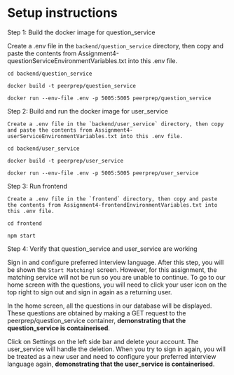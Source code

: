 # Setup instructions

Step 1: Build the docker image for question_service

Create a .env file in the `backend/question_service` directory, then copy and paste the contents from Assignment4-questionServiceEnvironmentVariables.txt into this .env file.

```
cd backend/question_service

docker build -t peerprep/question_service

docker run --env-file .env -p 5005:5005 peerprep/question_service

```

Step 2: Build and run the docker image for user_service

```
Create a .env file in the `backend/user_service` directory, then copy and paste the contents from Assignment4-userServiceEnvironmentVariables.txt into this .env file.

cd backend/user_service

docker build -t peerprep/user_service

docker run --env-file .env -p 5005:5005 peerprep/user_service
```

Step 3: Run frontend

```
Create a .env file in the `frontend` directory, then copy and paste the contents from Assignment4-frontendEnvironmentVariables.txt into this .env file.

cd frontend

npm start

```

Step 4: Verify that question_service and user_service are working

Sign in and configure preferred interview language. After this step, you will be shown the `Start Matching!` screen. However, for this assignment, the matching service will not be run so you are unable to continue. To go to our home screen with the questions, you will need to click your user icon on the top right to sign out and sign in again as a returning user.

In the home screen, all the questions in our database will be displayed. These questions are obtained by making a GET request to the peerprep/question_service container, **demonstrating that the question_service is containerised**.

Click on Settings on the left side bar and delete your account. The user_service will handle the deletion. When you try to sign in again, you will be treated as a new user and need to configure your preferred interview language again, **demonstrating that the user_service is containerised**.

